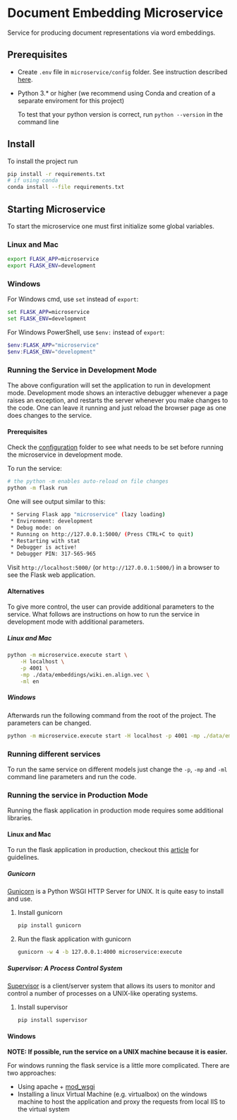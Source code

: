 # Document Embedding Microservice
Service for producing document representations via word embeddings.

## Prerequisites

- Create `.env` file in `microservice/config` folder. See instruction described [here](./microservice/config/).

- Python 3.* or higher (we recommend using Conda and creation of a separate enviroment for this project)

    To test that your python version is correct, run `python --version` in the command line

## Install

To install the project run

```bash
pip install -r requirements.txt
# if using conda
conda install --file requirements.txt
```

## Starting Microservice

To start the microservice one must first initialize some global variables.

### Linux and Mac

```bash
export FLASK_APP=microservice
export FLASK_ENV=development
```

### Windows

For Windows cmd, use `set` instead of `export`:

```cmd
set FLASK_APP=microservice
set FLASK_ENV=development
```

For Windows PowerShell, use `$env:` instead of `export`:

```PowerShell
$env:FLASK_APP="microservice"
$env:FLASK_ENV="development"
```

### Running the Service in Development Mode
The above configuration will set the application to run in development mode.
Development mode shows an interactive debugger whenever a page raises an exception,
and restarts the server whenever you make changes to the code.
One can leave it running and just reload the browser page as one does changes to the service.

#### Prerequisites
Check the [configuration](./microservice/config/) folder to see what needs to be set before running
the microservice in development mode.


To run the service:
```bash
# the python -m enables auto-reload on file changes
python -m flask run
```

One will see output similar to this:

```bash
 * Serving Flask app "microservice" (lazy loading)
 * Environment: development
 * Debug mode: on
 * Running on http://127.0.0.1:5000/ (Press CTRL+C to quit)
 * Restarting with stat
 * Debugger is active!
 * Debugger PIN: 317-565-965
```
Visit `http://localhost:5000/` (or `http://127.0.0.1:5000/`) in a browser to see the Flask web
application.


#### Alternatives

To give more control, the user can provide additional parameters to the service. What follows are
instructions on how to run the service in development mode with additional parameters.

##### Linux and Mac

```bash
python -m microservice.execute start \
    -H localhost \
    -p 4001 \
    -mp ./data/embeddings/wiki.en.align.vec \
    -ml en
```

##### Windows

Afterwards run the following command from the root of the project. The parameters
can be changed.

```cmd
python -m microservice.execute start -H localhost -p 4001 -mp ./data/embeddings/wiki.en.align.vec -ml en
```

### Running different services

To run the same service on different models just change the `-p`, `-mp` and `-ml`
command line parameters and run the code.


### Running the service in Production Mode

Running the flask application in production mode requires some additional libraries.

#### Linux and Mac

To run the flask application in production, checkout this [article](https://medium.com/@thucnc/deploy-a-python-flask-restful-api-app-with-gunicorn-supervisor-and-nginx-62b20d62691f) for
guidelines.

##### Gunicorn
[Gunicorn](https://gunicorn.org/) is a Python WSGI HTTP Server for UNIX. It is quite easy to install
and use.

1. Install gunicorn

    ```bash
    pip install gunicorn
    ```

2. Run the flask application with gunicorn

    ```bash
    gunicorn -w 4 -b 127.0.0.1:4000 microservice:execute
    ```

##### Supervisor: A Process Control System

[Supervisor](http://supervisord.org/) is a client/server system that allows its users to monitor
and control a number of processes on a UNIX-like operating systems.

1. Install supervisor
    ```bash
    pip install supervisor
    ```



#### Windows

**NOTE: If possible, run the service on a UNIX machine because it is easier.**

For windows running the flask service is a little more complicated. There are two approaches:

- Using apache + [mod_wsgi](https://pypi.org/project/mod-wsgi/)
- Installing a linux Virtual Machine (e.g. virtualbox) on the windows machine to host the application
   and proxy the requests from local IIS to the virtual system





